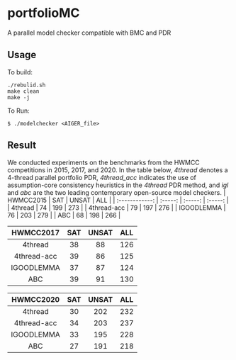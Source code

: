 # portfolioMC
A parallel model checker compatible with BMC and PDR

## Usage
To build:

```
./rebulid.sh
make clean
make -j
```

To Run:

```
$ ./modelchecker <AIGER_file> 
```

## Result
We conducted experiments on the benchmarks from the HWMCC competitions in 2015, 2017, and 2020. In the table below, *4thread* denotes a 4-thread parallel portfolio PDR, *4thread_acc* indicates the use of assumption-core consistency heuristics in the *4thread* PDR method, and *igl* and *abc* are the two leading contemporary open-source model checkers.
|    HWMCC2015   |   SAT   |  UNSAT  |  ALL    |
| :------------: | :-----: | :-----: | :-----: |
|    4thread     | 74      |  199    |   273   |
|   4thread-acc  |   79    |    197  |   276   |
|   IGOODLEMMA   | 76      |   203   |  279    |
|    ABC         | 68      |   198   |   266   |

|    HWMCC2017   |   SAT   |  UNSAT  |  ALL    |
| :------------: | :-----: | :-----: | :-----: |
|    4thread     | 38      |  88    |   126   |
|   4thread-acc  |   39    |    86  |   125   |
|   IGOODLEMMA   | 37      |   87   |  124    |
|    ABC         | 39      |   91   |   130   |

|    HWMCC2020   |   SAT   |  UNSAT  |  ALL    |
| :------------: | :-----: | :-----: | :-----: |
|    4thread     | 30      |  202    |   232   |
|   4thread-acc  |   34    |    203  |   237   |
|   IGOODLEMMA   | 33      |   195   |  228    |
|    ABC         | 27      |   191   |   218   |

